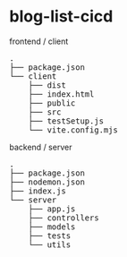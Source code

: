 # blog-list-cicd

frontend / client

<pre>
.
├── package.json
└── client
    ├── dist
    ├── index.html
    ├── public
    ├── src
    ├── testSetup.js
    └── vite.config.mjs
</pre>

backend / server

<pre>
.
├── package.json
├── nodemon.json
├── index.js
└── server
    ├── app.js
    ├── controllers
    ├── models
    ├── tests
    └── utils
</pre>
